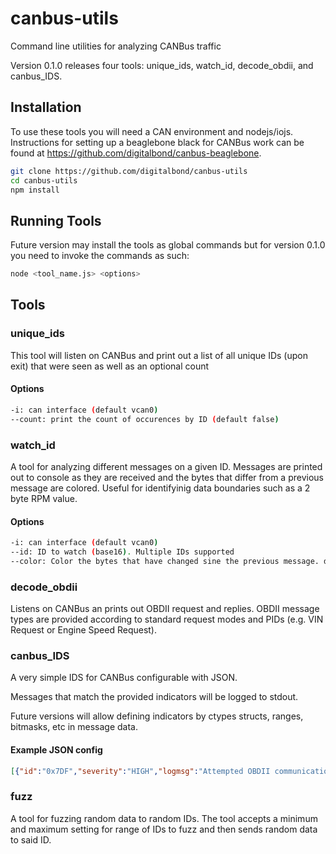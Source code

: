 # canbus-utils
Command line utilities for analyzing CANBus traffic

Version 0.1.0 releases four tools: unique_ids, watch_id, decode_obdii, and canbus_IDS.

## Installation
To use these tools you will need a CAN environment and nodejs/iojs. Instructions for setting up a beaglebone black for CANBus work can be found at https://github.com/digitalbond/canbus-beaglebone.

```sh
git clone https://github.com/digitalbond/canbus-utils
cd canbus-utils
npm install
```

## Running Tools
Future version may install the tools as global commands but for version 0.1.0 you need to invoke the commands as such:
```sh
node <tool_name.js> <options>
```
## Tools
### unique_ids
This tool will listen on CANBus and print out a list of all unique IDs (upon exit) that were seen as well as an optional count

#### Options
```sh
-i: can interface (default vcan0)
--count: print the count of occurences by ID (default false)
```

### watch_id
A tool for analyzing different messages on a given ID. Messages are printed out to console as they are received and the bytes that differ from a previous message are colored. Useful for identifyinig data boundaries such as a 2 byte RPM value.

#### Options
```sh
-i: can interface (default vcan0)
--id: ID to watch (base16). Multiple IDs supported
--color: Color the bytes that have changed sine the previous message. default true
```

### decode_obdii
Listens on CANBus an prints out OBDII request and replies. OBDII message types are provided according to standard request modes and PIDs (e.g. VIN Request or Engine Speed Request).

### canbus_IDS
A very simple IDS for CANBus configurable with JSON.

Messages that match the provided indicators will be logged to stdout.

Future versions will allow defining indicators by ctypes structs, ranges, bitmasks, etc in message data.

#### Example JSON config
```JSON
[{"id":"0x7DF","severity":"HIGH","logmsg":"Attempted OBDII communication"}]
```

### fuzz
A tool for fuzzing random data to random IDs. The tool accepts a minimum and maximum setting for range of IDs to fuzz and then sends random data to said ID.